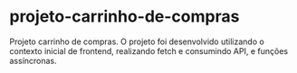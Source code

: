 # projeto-carrinho-de-compras
Projeto carrinho de compras. O projeto foi desenvolvido utilizando o contexto inicial de frontend, realizando fetch e consumindo API, e funções assíncronas.
